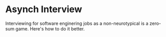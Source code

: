# Asynch Interview

Interviewing for software enginering jobs as a non-neurotypical is a zero-sum game. Here's how to do it better.
